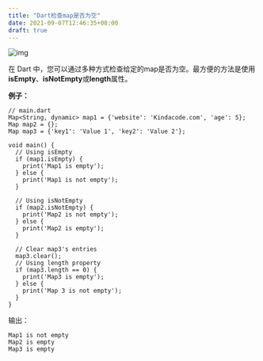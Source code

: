 ```yaml
---
title: "Dart检查map是否为空"
date: 2021-09-07T12:46:35+08:00
draft: true
---
```


![img](https://luckly007.oss-cn-beijing.aliyuncs.com/image/Dart-220x120.png)

在 Dart 中，您可以通过多种方式检查给定的map是否为空。最方便的方法是使用**isEmpty**、**isNotEmpty**或**length**属性。

**例子：**

```
// main.dart
Map<String, dynamic> map1 = {'website': 'Kindacode.com', 'age': 5};
Map map2 = {};
Map map3 = {'key1': 'Value 1', 'key2': 'Value 2'};

void main() {
  // Using isEmpty
  if (map1.isEmpty) {
    print('Map1 is empty');
  } else {
    print('Map1 is not empty');
  }

  // Using isNotEmpty
  if (map2.isNotEmpty) {
    print('Map2 is not empty');
  } else {
    print('Map2 is empty');
  }

  // Clear map3's entries
  map3.clear();
  // Using length property
  if (map3.length == 0) {
    print('Map3 is empty');
  } else {
    print('Map 3 is not empty');
  }
}
```

输出：

```
Map1 is not empty
Map2 is empty
Map3 is empty
```
